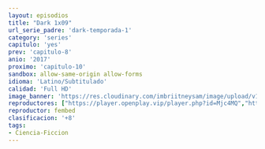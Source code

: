 ```yaml
---
layout: episodios
title: "Dark 1x09"
url_serie_padre: 'dark-temporada-1'
category: 'series'
capitulo: 'yes'
prev: 'capitulo-8'
anio: '2017'
proximo: 'capitulo-10'
sandbox: allow-same-origin allow-forms
idioma: 'Latino/Subtitulado'
calidad: 'Full HD'
image_banner: 'https://res.cloudinary.com/imbriitneysam/image/upload/v1547164649/dark-banner-min.jpg'
reproductores: ["https://player.openplay.vip/player.php?id=Mjc4MQ","https://api.cuevana3.io/rr/gd.php?h=ek5lbm9xYWNrS0xJMVp5b21KREk0dFBLbjVkaHhkRGdrOG1jbnBpUnhhS1YycXFLZkt1cXpMaVFaYVpud1pQbTFhYWRwbVRYbzl1eXJJR3BwWlNUcTlPU3FadVkyUT09"]
reproductor: fembed
clasificacion: '+8'
tags:
- Ciencia-Ficcion
---
```













